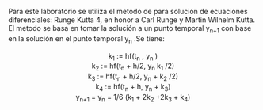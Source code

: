 Para este laboratorio se utiliza el metodo de para solución de ecuaciones diferenciales: Runge Kutta 4, en honor a Carl Runge y Martin Wilhelm Kutta. El metodo se basa en tomar la solución a un punto temporal y<sub>n+1</sub> con base en la solución en el punto temporal y<sub>n</sub> .Se tiene:

<center> k<sub>1</sub> := hf(t<sub>n</sub> , y<sub>n</sub> )
<center> k<sub>2</sub> := hf(t<sub>n</sub> + h/2, y<sub>n</sub> k<sub>1</sub> /2) 
<center> k<sub>3</sub> := hf(t<sub>n</sub> + h/2, y<sub>n</sub> + k<sub>2</sub> /2)
<center> k<sub>4</sub> := hf(t<sub>n</sub> + h, y<sub>n</sub> + k<sub>3</sub>)
<center> y<sub>n+1</sub> = y<sub>n</sub> = 1/6 (k<sub>1</sub> + 2k<sub>2</sub> +2k<sub>3</sub> + k<sub>4</sub>)


